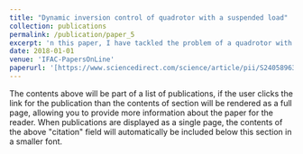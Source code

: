 ```yaml
---
title: "Dynamic inversion control of quadrotor with a suspended load"
collection: publications
permalink: /publication/paper_5
excerpt: 'n this paper, I have tackled the problem of a quadrotor with a suspended load using nonlinear dynamic inversion method. The main purpose of this paper is to present a new dynamics of the UAV-load system using Newton’s law. I applied dynamic inversion control for directing the UAV to the desired coordinates and simultaneously minimizing the sway angle of the suspended mass. I have carried the entire simulation in the inertial frame. My approach is to use an outer loop controller for maintaining the position and an inner loop controller for the desired roll, pitch and yaw rate. I have performed the simulations on MATLAB.'
date: 2018-01-01
venue: 'IFAC-PapersOnLine'
paperurl: '[https://www.sciencedirect.com/science/article/pii/S2405896318301903](https://www.sciencedirect.com/science/article/pii/S2405896318301903)'
---
```


The contents above will be part of a list of publications, if the user clicks the link for the publication than the contents of section will be rendered as a full page, allowing you to provide more information about the paper for the reader. When publications are displayed as a single page, the contents of the above "citation" field will automatically be included below this section in a smaller font.
